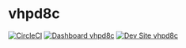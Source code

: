 # vhpd8c

[![CircleCI](https://circleci.com/gh/jeffsm/vhpd8c.svg?style=shield)](https://circleci.com/gh/jeffsm/vhpd8c)
[![Dashboard vhpd8c](https://img.shields.io/badge/dashboard-vhpd8c-yellow.svg)](https://dashboard.pantheon.io/sites/90ca958e-1cc8-4e8e-a9a5-2d9e8f98bf10#dev/code)
[![Dev Site vhpd8c](https://img.shields.io/badge/site-vhpd8c-blue.svg)](http://dev-vhpd8c.pantheonsite.io/)